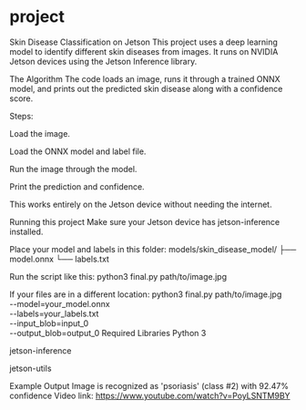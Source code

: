# project
Skin Disease Classification on Jetson
This project uses a deep learning model to identify different skin diseases from images. It runs on NVIDIA Jetson devices using the Jetson Inference library.

The Algorithm
The code loads an image, runs it through a trained ONNX model, and prints out the predicted skin disease along with a confidence score.

Steps:

Load the image.

Load the ONNX model and label file.

Run the image through the model.

Print the prediction and confidence.

This works entirely on the Jetson device without needing the internet.

Running this project
Make sure your Jetson device has jetson-inference installed.

Place your model and labels in this folder:
models/skin_disease_model/
├── model.onnx
└── labels.txt

Run the script like this:
python3 final.py path/to/image.jpg

If your files are in a different location:
python3 final.py path/to/image.jpg \
  --model=your_model.onnx \
  --labels=your_labels.txt \
  --input_blob=input_0 \
  --output_blob=output_0
Required Libraries
Python 3

jetson-inference

jetson-utils

Example Output
Image is recognized as 'psoriasis' (class #2) with 92.47% confidence
Video link: https://www.youtube.com/watch?v=PoyLSNTM9BY